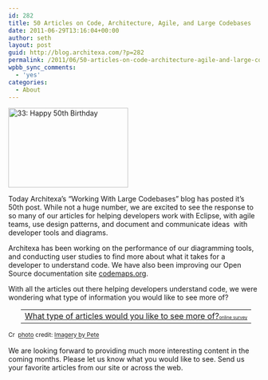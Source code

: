 ```yaml
---
id: 282
title: 50 Articles on Code, Architecture, Agile, and Large Codebases
date: 2011-06-29T13:16:04+00:00
author: seth
layout: post
guid: http://blog.architexa.com/?p=282
permalink: /2011/06/50-articles-on-code-architecture-agile-and-large-codebasses/
wpbb_sync_comments:
  - 'yes'
categories:
  - About
---
```

<!--S-ButtonZ 1.1.5 Start-->

<div style="float: left; width: 42px; padding-right: 10px; margin: 0 -52px 0 0; position: relative; left: -62px; top: 8px">
</div>

<!--S-ButtonZ 1.1.5 End-->

<a title="33: Happy 50th Birthday" href="http://www.flickr.com/photos/37282294@N06/3737945424/" target="_blank"><img class="alignright" style="border: 0px initial initial;" src="http://farm4.static.flickr.com/3172/3737945424_e06ebc1256_m.jpg" alt="33: Happy 50th Birthday" width="240" height="160" border="0" /></a>

Today Architexa&#8217;s &#8220;Working With Large Codebases&#8221; blog has posted it&#8217;s 50th post. While not a huge number, we are excited to see the response to so many of our articles for helping developers work with Eclipse, with agile teams, use design patterns, and document and communicate ideas  with developer tools and diagrams.

Architexa has been working on the performance of our diagramming tools, and conducting user studies to find more about what it takes for a developer to understand code. We have also been improving our Open Source documentation site [codemaps.org](http://www.codemaps.org).

With all the articles out there helping developers understand code, we were wondering what type of information you would like to see more of?

<table style="padding-left: 25px;">
  <tr>
    <td>
      <noscript>
        <a href="http://polldaddy.com/poll/5191332/">What type of articles would you like to see more of?</a><span style="font-size:9px;"><a href="http://polldaddy.com/features-surveys/">online survey</a></span><br />
      </noscript>
    </td>
  </tr>
</table>

<small><a title="Attribution-NonCommercial-NoDerivs License" href="http://creativecommons.org/licenses/by-nc-nd/2.0/" target="_blank"><img src="http://blog.architexa.com/wp-content/plugins/photo-dropper/images/cc.png" alt="Creative Commons License" width="16" height="16" align="absmiddle" border="0" /></a> <a href="http://www.photodropper.com/photos/" target="_blank">photo</a> credit: <a title="Imagery by Pete" href="http://www.flickr.com/photos/37282294@N06/3737945424/" target="_blank">Imagery by Pete</a></small>

We are looking forward to providing much more interesting content in the coming months. Please let us know what you would like to see. Send us your favorite articles from our site or across the web.

<div style="clear:both;">
  &nbsp;
</div>